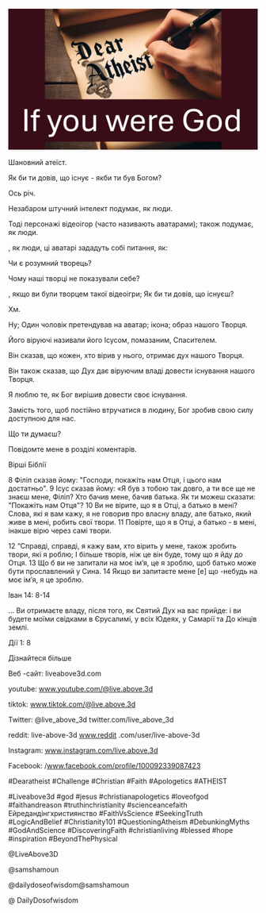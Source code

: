![Video cover image](../cover.jpg "cover photo")

Шановний атеїст.

Як би ти довів, що існує - якби ти був Богом?

Ось річ.

Незабаром штучний інтелект подумає, як люди.

Тоді персонажі відеоігор (часто називають аватарами); також подумає, як люди.

, як люди, ці аватарі зададуть собі питання, як:

Чи є розумний творець?

Чому наші творці не показували себе?

, якщо ви були творцем такої відеоігри; Як би ти довів, що існуєш?

Хм.

Ну; Один чоловік претендував на аватар; ікона; образ нашого Творця.

Його віруючі називали його Ісусом, помазаним, Спасителем.

Він сказав, що кожен, хто вірив у нього, отримає дух нашого Творця.

Він також сказав, що Дух дає віруючим владі довести існування нашого Творця.

Я люблю те, як Бог вирішив довести своє існування.

Замість того, щоб постійно втручатися в людину, Бог зробив свою силу доступною для нас.

Що ти думаєш?

Повідомте мене в розділі коментарів.

Вірші Біблії

8 Філіп сказав йому: "Господи, покажіть нам Отця, і цього нам достатньо". 9 Ісус сказав йому: «Я був з тобою так довго, а ти все ще не знаєш мене, Філіп? Хто бачив мене, бачив батька. Як ти можеш сказати: "Покажіть нам Отця"? 10 Ви не вірите, що я в Отці, а батько в мені? Слова, які я вам кажу, я не говорив про власну владу, але батько, який живе в мені, робить свої твори. 11 Повірте, що я в Отці, а батько - в мені, інакше вірю через самі твори.

12 “Справді, справді, я кажу вам, хто вірить у мене, також зробить твори, які я роблю; І більше творів, ніж це він буде, тому що я йду до Отця. 13 Що б ви не запитали на моє ім’я, це я зроблю, щоб батько може бути прославлений у Сина. 14 Якщо ви запитаєте мене [e] що -небудь на моє ім’я, я це зроблю.

Іван 14: 8-14

... Ви отримаєте владу, після того, як Святий Дух на вас прийде: і ви будете моїми свідками в Єрусалимі, у всіх Юдеях, у Самарії та До кінців землі.

Дії 1: 8

Дізнайтеся більше

Веб -сайт: liveabove3d.com

youtube: www.youtube.com/@live.above.3d  

tiktok: www.tiktok.com/@live.above.3d

Twitter: @live_above_3d twitter.com/live_above_3d

reddit: live-above-3d www.reddit .com/user/live-above-3d

Instagram: www.instagram.com/live.above.3d

Facebook: /www.facebook.com/profile/100092339087423

#Dearatheist #Challenge #Christian #Faith #Apologetics #ATHEIST

#Liveabove3d #god #jesus #christianapologetics #loveofgod #faithandreason #truthinchristianity #scienceancefaith Ейредандінгхристиянство #FaithVsScience #SeekingTruth #LogicAndBelief #Christianity101 #QuestioningAtheism #DebunkingMyths #GodAndScience #DiscoveringFaith #christianliving #blessed #hope #inspiration #BeyondThePhysical

@LiveAbove3D

@samshamoun

@dailydoseofwisdom@samshamoun

@ DailyDosofwisdom